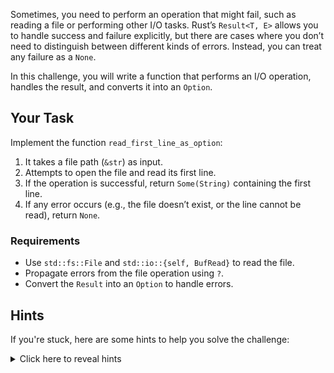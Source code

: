 Sometimes, you need to perform an operation that might fail, such as reading a file or performing other I/O tasks. Rust’s `Result<T, E>` allows you to handle success and failure explicitly, but there are cases where you don’t need to distinguish between different kinds of errors. Instead, you can treat any failure as a `None`.

In this challenge, you will write a function that performs an I/O operation, handles the result, and converts it into an `Option`.

## Your Task

Implement the function `read_first_line_as_option`:

1. It takes a file path (`&str`) as input.
2. Attempts to open the file and read its first line.
3. If the operation is successful, return `Some(String)` containing the first line.
4. If any error occurs (e.g., the file doesn’t exist, or the line cannot be read), return `None`.

### Requirements

- Use `std::fs::File` and `std::io::{self, BufRead}` to read the file.
- Propagate errors from the file operation using `?`.
- Convert the `Result` into an `Option` to handle errors.

## Hints

If you're stuck, here are some hints to help you solve the challenge:

<details>
<summary>Click here to reveal hints</summary>

- Use `std::fs::File::open` to open a file, and handle errors with `?`.
- Use `io::BufReader::new` to wrap the file for line-by-line reading.
- Use the `ok()` method on a `Result` to convert it into an `Option`.

</details>
